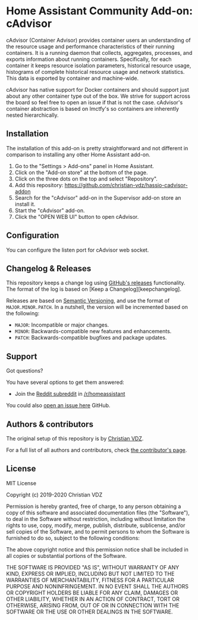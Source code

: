# Home Assistant Community Add-on: cAdvisor

cAdvisor (Container Advisor) provides container users an understanding of the resource usage and performance characteristics of their running containers. It is a running daemon that collects, aggregates, processes, and exports information about running containers. Specifically, for each container it keeps resource isolation parameters, historical resource usage, histograms of complete historical resource usage and network statistics. This data is exported by container and machine-wide.

cAdvisor has native support for Docker containers and should support just about any other container type out of the box. We strive for support across the board so feel free to open an issue if that is not the case. cAdvisor's container abstraction is based on lmctfy's so containers are inherently nested hierarchically.

## Installation

The installation of this add-on is pretty straightforward and not different in
comparison to installing any other Home Assistant add-on.

1. Go to the "Settings > Add-ons" panel in Home Assistant.
2. Click on the "Add-on store" at the bottom of the page.
3. Click on the three dots on the top and select "Repository".
4. Add this repository: https://github.com/christian-vdz/hassio-cadvisor-addon
5. Search for the "cAdvisor" add-on in the Supervisor add-on store an
   install it.
2. Start the "cAdvisor" add-on.
3. Click the "OPEN WEB UI" button to open cAdvisor.

## Configuration

You can configure the listen port for cAdvisor web socket.

## Changelog & Releases

This repository keeps a change log using [GitHub's releases][releases]
functionality. The format of the log is based on
[Keep a Changelog][keepchangelog].

Releases are based on [Semantic Versioning][semver], and use the format
of `MAJOR.MINOR.PATCH`. In a nutshell, the version will be incremented
based on the following:

- `MAJOR`: Incompatible or major changes.
- `MINOR`: Backwards-compatible new features and enhancements.
- `PATCH`: Backwards-compatible bugfixes and package updates.

## Support

Got questions?

You have several options to get them answered:

- Join the [Reddit subreddit][reddit] in [/r/homeassistant][reddit]

You could also [open an issue here][issue] GitHub.

## Authors & contributors

The original setup of this repository is by [Christian VDZ][christian-vdz].

For a full list of all authors and contributors,
check [the contributor's page][contributors].

## License

MIT License

Copyright (c) 2019-2020 Christian VDZ

Permission is hereby granted, free of charge, to any person obtaining a copy
of this software and associated documentation files (the "Software"), to deal
in the Software without restriction, including without limitation the rights
to use, copy, modify, merge, publish, distribute, sublicense, and/or sell
copies of the Software, and to permit persons to whom the Software is
furnished to do so, subject to the following conditions:

The above copyright notice and this permission notice shall be included in all
copies or substantial portions of the Software.

THE SOFTWARE IS PROVIDED "AS IS", WITHOUT WARRANTY OF ANY KIND, EXPRESS OR
IMPLIED, INCLUDING BUT NOT LIMITED TO THE WARRANTIES OF MERCHANTABILITY,
FITNESS FOR A PARTICULAR PURPOSE AND NONINFRINGEMENT. IN NO EVENT SHALL THE
AUTHORS OR COPYRIGHT HOLDERS BE LIABLE FOR ANY CLAIM, DAMAGES OR OTHER
LIABILITY, WHETHER IN AN ACTION OF CONTRACT, TORT OR OTHERWISE, ARISING FROM,
OUT OF OR IN CONNECTION WITH THE SOFTWARE OR THE USE OR OTHER DEALINGS IN THE
SOFTWARE.

[addon-badge]: https://my.home-assistant.io/badges/supervisor_addon.svg
[addon]: https://my.home-assistant.io/redirect/supervisor_addon/?addon=a0d7b954_uptime-kuma&repository_url=https%3A%2F%2Fgithub.com%2Fhassio-addons%2Frepository
[contributors]: https://github.com/christian-vdz/hassio-cadvisor-addon/graphs/contributors
[christian-vdz]: https://github.com/christian-vdz
[issue]: https://github.com/christian-vdz/hassio-cadvisor-addon/issues
[reddit]: https://reddit.com/r/homeassistant
[releases]: https://github.com/christian-vdz/hassio-cadvisor-addon/releases
[semver]: https://semver.org/spec/v2.0.0.html
